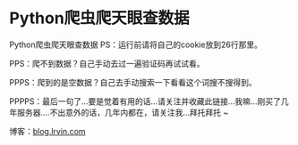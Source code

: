 # Python爬虫爬天眼查数据
Python爬虫爬天眼查数据
PS：运行前请将自己的cookie放到26行那里。

PPS：爬不到数据？自己手动去过一遍验证码再试试看。

PPPS：爬到的是空数据？自己去手动搜索一下看看这个词搜不搜得到。

PPPPS：最后一句了…要是觉着有用的话…请关注并收藏此链接…我嘛…刚买了几年服务器….不出意外的话，几年内都在，请关注我…拜托拜托 ~

博客：<a href="blog.lrvin.com">blog.lrvin.com</a>
